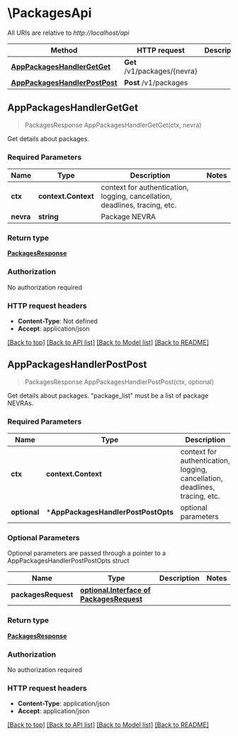 # \PackagesApi

All URIs are relative to *http://localhost/api*

Method | HTTP request | Description
------------- | ------------- | -------------
[**AppPackagesHandlerGetGet**](PackagesApi.md#AppPackagesHandlerGetGet) | **Get** /v1/packages/{nevra} | 
[**AppPackagesHandlerPostPost**](PackagesApi.md#AppPackagesHandlerPostPost) | **Post** /v1/packages | 



## AppPackagesHandlerGetGet

> PackagesResponse AppPackagesHandlerGetGet(ctx, nevra)



Get details about packages.

### Required Parameters


Name | Type | Description  | Notes
------------- | ------------- | ------------- | -------------
**ctx** | **context.Context** | context for authentication, logging, cancellation, deadlines, tracing, etc.
**nevra** | **string**| Package NEVRA | 

### Return type

[**PackagesResponse**](PackagesResponse.md)

### Authorization

No authorization required

### HTTP request headers

- **Content-Type**: Not defined
- **Accept**: application/json

[[Back to top]](#) [[Back to API list]](../README.md#documentation-for-api-endpoints)
[[Back to Model list]](../README.md#documentation-for-models)
[[Back to README]](../README.md)


## AppPackagesHandlerPostPost

> PackagesResponse AppPackagesHandlerPostPost(ctx, optional)



Get details about packages. \"package_list\" must be a list of package NEVRAs.

### Required Parameters


Name | Type | Description  | Notes
------------- | ------------- | ------------- | -------------
**ctx** | **context.Context** | context for authentication, logging, cancellation, deadlines, tracing, etc.
 **optional** | ***AppPackagesHandlerPostPostOpts** | optional parameters | nil if no parameters

### Optional Parameters

Optional parameters are passed through a pointer to a AppPackagesHandlerPostPostOpts struct


Name | Type | Description  | Notes
------------- | ------------- | ------------- | -------------
 **packagesRequest** | [**optional.Interface of PackagesRequest**](PackagesRequest.md)|  | 

### Return type

[**PackagesResponse**](PackagesResponse.md)

### Authorization

No authorization required

### HTTP request headers

- **Content-Type**: application/json
- **Accept**: application/json

[[Back to top]](#) [[Back to API list]](../README.md#documentation-for-api-endpoints)
[[Back to Model list]](../README.md#documentation-for-models)
[[Back to README]](../README.md)

